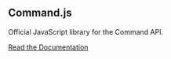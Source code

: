 ## Command.js

Official JavaScript library for the Command API.

[Read the Documentation](https://portal.oncommand.io/docs/command-js/0.29.0/introduction)